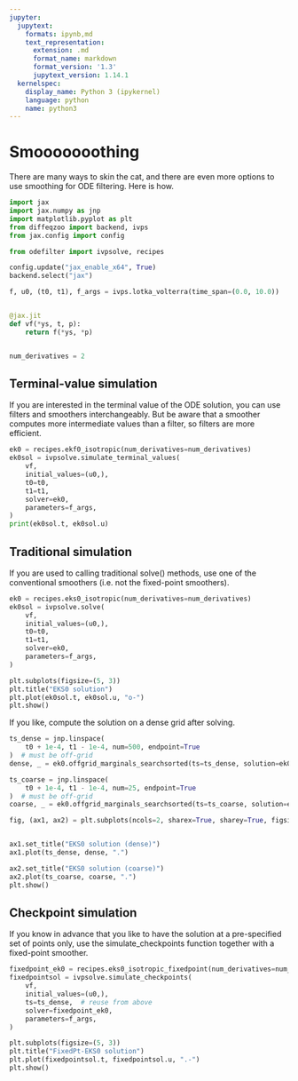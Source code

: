 ```yaml
---
jupyter:
  jupytext:
    formats: ipynb,md
    text_representation:
      extension: .md
      format_name: markdown
      format_version: '1.3'
      jupytext_version: 1.14.1
  kernelspec:
    display_name: Python 3 (ipykernel)
    language: python
    name: python3
---
```


# Smooooooothing

There are many ways to skin the cat, and there are even more options to use smoothing for ODE filtering.
Here is how.


```python
import jax
import jax.numpy as jnp
import matplotlib.pyplot as plt
from diffeqzoo import backend, ivps
from jax.config import config

from odefilter import ivpsolve, recipes

config.update("jax_enable_x64", True)
backend.select("jax")
```

```python
f, u0, (t0, t1), f_args = ivps.lotka_volterra(time_span=(0.0, 10.0))


@jax.jit
def vf(*ys, t, p):
    return f(*ys, *p)


num_derivatives = 2
```

## Terminal-value simulation

If you are interested in the terminal value of the ODE solution, you can use filters and smoothers interchangeably.
But be aware that a smoother computes more intermediate values than a filter, so filters are more efficient.

```python
ek0 = recipes.ekf0_isotropic(num_derivatives=num_derivatives)
ek0sol = ivpsolve.simulate_terminal_values(
    vf,
    initial_values=(u0,),
    t0=t0,
    t1=t1,
    solver=ek0,
    parameters=f_args,
)
print(ek0sol.t, ek0sol.u)
```

## Traditional simulation

If you are used to calling traditional solve() methods, use one of the conventional smoothers (i.e. not the fixed-point smoothers).

```python
ek0 = recipes.eks0_isotropic(num_derivatives=num_derivatives)
ek0sol = ivpsolve.solve(
    vf,
    initial_values=(u0,),
    t0=t0,
    t1=t1,
    solver=ek0,
    parameters=f_args,
)

plt.subplots(figsize=(5, 3))
plt.title("EKS0 solution")
plt.plot(ek0sol.t, ek0sol.u, "o-")
plt.show()
```

If you like, compute the solution on a dense grid after solving.

```python
ts_dense = jnp.linspace(
    t0 + 1e-4, t1 - 1e-4, num=500, endpoint=True
)  # must be off-grid
dense, _ = ek0.offgrid_marginals_searchsorted(ts=ts_dense, solution=ek0sol)

ts_coarse = jnp.linspace(
    t0 + 1e-4, t1 - 1e-4, num=25, endpoint=True
)  # must be off-grid
coarse, _ = ek0.offgrid_marginals_searchsorted(ts=ts_coarse, solution=ek0sol)

fig, (ax1, ax2) = plt.subplots(ncols=2, sharex=True, sharey=True, figsize=(8, 3))


ax1.set_title("EKS0 solution (dense)")
ax1.plot(ts_dense, dense, ".")

ax2.set_title("EKS0 solution (coarse)")
ax2.plot(ts_coarse, coarse, ".")
plt.show()
```

## Checkpoint simulation

If you know in advance that you like to have the solution at a pre-specified set of points only,
use the simulate_checkpoints function together with a fixed-point smoother.

```python
fixedpoint_ek0 = recipes.eks0_isotropic_fixedpoint(num_derivatives=num_derivatives)
fixedpointsol = ivpsolve.simulate_checkpoints(
    vf,
    initial_values=(u0,),
    ts=ts_dense,  # reuse from above
    solver=fixedpoint_ek0,
    parameters=f_args,
)

plt.subplots(figsize=(5, 3))
plt.title("FixedPt-EKS0 solution")
plt.plot(fixedpointsol.t, fixedpointsol.u, ".-")
plt.show()
```
